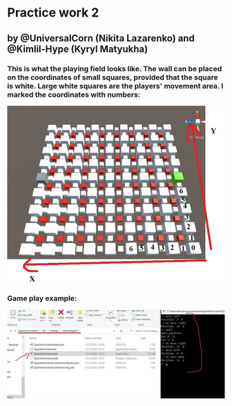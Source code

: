 # Practice work 2
## by @UniversalCorn (Nikita Lazarenko) and @Kimlil-Hype (Kyryl Matyukha) 


### This is what the playing field looks like. The wall can be placed on the coordinates of small squares, provided that the square is white. Large white squares are the players' movement area. I marked the coordinates with numbers:

![description image 1](https://github.com/kpi-gamedev-2021-team-random/practice-2/blob/main/description/1.jpg)

### Game play example: 

![description image 2](https://github.com/kpi-gamedev-2021-team-random/practice-2/blob/main/description/2.jpg)
